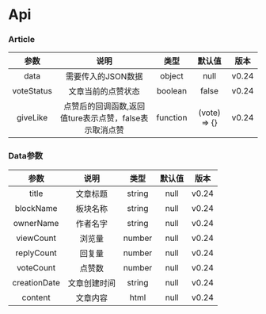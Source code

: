 # Api

### Article

| 参数      | 说明     | 类型 | 默认值 | 版本 |
| :--------:  | :-------: | :-------: | :-------: | :-------: |
| data      | 需要传入的JSON数据 | object  | null     | v0.24  |
| voteStatus| 文章当前的点赞状态      | boolean     | false   | v0.24      |
| giveLike  | 点赞后的回调函数,返回值ture表示点赞，false表示取消点赞|function|(vote) => {}| v0.24|

### Data参数

| 参数      | 说明     | 类型   | 默认值      | 版本        |
| :--------:  | :-------: | :-------: | :-------: | :-------: |
|title      | 文章标题 | string | null       | v0.24       |
|blockName  | 板块名称 | string | null       | v0.24        |
|ownerName  | 作者名字 | string | null       | v0.24        |
|viewCount  | 浏览量 | number   | null       | v0.24        |
|replyCount  | 回复量 | number  | null       | v0.24        |
|voteCount   | 点赞数 | number   | null       | v0.24       |
|creationDate| 文章创建时间 | string    | null       | v0.24 |
|content     | 文章内容 | html     | null       | v0.24      |